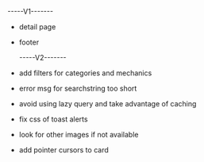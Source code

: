 -----V1-------

- detail page
- footer

  -----V2-------

- add filters for categories and mechanics
- error msg for searchstring too short
- avoid using lazy query and take advantage of caching
- fix css of toast alerts
- look for other images if not available
- add pointer cursors to card
